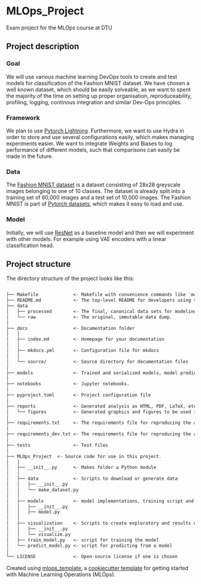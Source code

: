 # MLOps_Project

Exam project for the MLOps course at DTU

## Project description
### Goal
We will use various machine learning DevOps tools to create and test models for classification of the Fashion MNIST dataset. We have chosen a well known dataset, which should be easily solveable, as we want to spent the majority of the time on setting up proper organisation, reproduceability, profiling, logging, continous integration and similar Dev-Ops principles.
### Framework 
We plan to use [Pytorch Lightning](https://lightning.ai/). Furthermore, we want to use Hydra in order to store and use several configurations easily, which makes managing experiments easier. We want to integrate Weights and Biases to log performance of different models, such that comparisons can easily be made in the future. 
### Data
The [Fashion MNIST dataset](https://github.com/zalandoresearch/fashion-mnist) is a dataset consisting of 28x28 greyscale images belonging to one of 10 classes. The dataset is already split into a training set of 60,000 images and a test set of 10,000 images. The Fashion MNIST is part of [Pytorch datasets](https://pytorch.org/vision/stable/generated/torchvision.datasets.FashionMNIST.html), which makes it easy to load and use.
### Model 
Initially, we will use [ResNet](https://pytorch.org/vision/main/models/resnet.html) as a baseline model and then we will experiment with other models. For example using VAE encoders with a linear classification head.  


## Project structure

The directory structure of the project looks like this:

```txt

├── Makefile             <- Makefile with convenience commands like `make data` or `make train`
├── README.md            <- The top-level README for developers using this project.
├── data
│   ├── processed        <- The final, canonical data sets for modeling.
│   └── raw              <- The original, immutable data dump.
│
├── docs                 <- Documentation folder
│   │
│   ├── index.md         <- Homepage for your documentation
│   │
│   ├── mkdocs.yml       <- Configuration file for mkdocs
│   │
│   └── source/          <- Source directory for documentation files
│
├── models               <- Trained and serialized models, model predictions, or model summaries
│
├── notebooks            <- Jupyter notebooks.
│
├── pyproject.toml       <- Project configuration file
│
├── reports              <- Generated analysis as HTML, PDF, LaTeX, etc.
│   └── figures          <- Generated graphics and figures to be used in reporting
│
├── requirements.txt     <- The requirements file for reproducing the analysis environment
|
├── requirements_dev.txt <- The requirements file for reproducing the analysis environment
│
├── tests                <- Test files
│
├── MLOps_Project  <- Source code for use in this project.
│   │
│   ├── __init__.py      <- Makes folder a Python module
│   │
│   ├── data             <- Scripts to download or generate data
│   │   ├── __init__.py
│   │   └── make_dataset.py
│   │
│   ├── models           <- model implementations, training script and prediction script
│   │   ├── __init__.py
│   │   ├── model.py
│   │
│   ├── visualization    <- Scripts to create exploratory and results oriented visualizations
│   │   ├── __init__.py
│   │   └── visualize.py
│   ├── train_model.py   <- script for training the model
│   └── predict_model.py <- script for predicting from a model
│
└── LICENSE              <- Open-source license if one is chosen
```

Created using [mlops_template](https://github.com/SkafteNicki/mlops_template),
a [cookiecutter template](https://github.com/cookiecutter/cookiecutter) for getting
started with Machine Learning Operations (MLOps).

